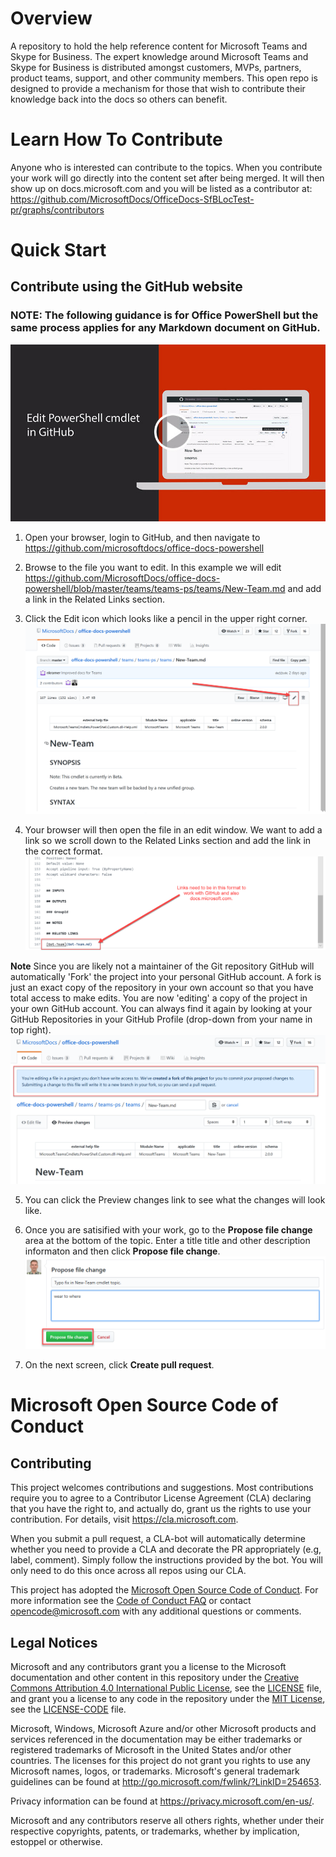# Overview
A repository to hold the help reference content for Microsoft Teams and Skype for Business. The expert knowledge around Microsoft Teams and Skype for Business is distributed amongst customers, MVPs, partners, product teams, support, and other community members. This open repo is designed to provide a mechanism for those that wish to contribute their knowledge back into the docs so others can benefit.

# Learn How To Contribute
Anyone who is interested can contribute to the topics. 
When you contribute your work will go directly into the content set after being merged. It will then show up on docs.microsoft.com and you will be listed as a contributor at: https://github.com/MicrosoftDocs/OfficeDocs-SfBLocTest-pr/graphs/contributors


# Quick Start

## Contribute using the GitHub website 

### NOTE: The following guidance is for Office PowerShell but the same process applies for any Markdown document on GitHub.

[![Image of Quick Start video](images/edit_video_capture.jpg)](https://support.office.com/en-us/article/edit-powershell-cmdlet-in-github-dcd20227-3764-48ce-ad6e-763af8b48daf?ui=en-US&rs=en-US&ad=US)

1. Open your browser, login to GitHub, and then navigate to https://github.com/microsoftdocs/office-docs-powershell
2. Browse to the file you want to edit. In this example we will edit https://github.com/MicrosoftDocs/office-docs-powershell/blob/master/teams/teams-ps/teams/New-Team.md and add a link in the Related Links section.
3. Click the Edit icon which looks like a pencil in the upper right corner. 
![Image of Edit button on Github](images/edit_icon.png)

4. Your browser will then open the file in an edit window. We want to add a link so we scroll down to the Related Links section and add the link in the correct format.
![Image of Edit button on Github](images/add_related_link.png)

**Note** Since you are likely not a maintainer of the Git repository GitHub will automatically 'Fork' the project into your personal GitHub account. A fork is just an exact copy of the repository in your own account so that you have total access to make edits. You are now 'editing' a copy of the project in your own GitHub account. You can always find it again by looking at your GitHub Repositories in your GitHub Profile (drop-down from your name in top right).
![Image of Automatic Fork message on Github](images/auto_fork.png)

5. You can click the Preview changes link to see what the changes will look like.

6. Once you are satisified with your work, go to the **Propose file change** area at the bottom of the topic. Enter a title title and other description informaton and then click **Propose file change**.
![Image of Propose file change on Github](images/propose_file_change.png)

7. On the next screen, click **Create pull request**.


# Microsoft Open Source Code of Conduct

## Contributing

This project welcomes contributions and suggestions.  Most contributions require you to agree to a
Contributor License Agreement (CLA) declaring that you have the right to, and actually do, grant us
the rights to use your contribution. For details, visit https://cla.microsoft.com.

When you submit a pull request, a CLA-bot will automatically determine whether you need to provide
a CLA and decorate the PR appropriately (e.g, label, comment). Simply follow the instructions
provided by the bot. You will only need to do this once across all repos using our CLA.

This project has adopted the [Microsoft Open Source Code of Conduct](https://opensource.microsoft.com/codeofconduct/).
For more information see the [Code of Conduct FAQ](https://opensource.microsoft.com/codeofconduct/faq/) or
contact [opencode@microsoft.com](mailto:opencode@microsoft.com) with any additional questions or comments.

## Legal Notices

Microsoft and any contributors grant you a license to the Microsoft documentation and other content
in this repository under the [Creative Commons Attribution 4.0 International Public License](https://creativecommons.org/licenses/by/4.0/legalcode),
see the [LICENSE](LICENSE) file, and grant you a license to any code in the repository under the [MIT License](https://opensource.org/licenses/MIT), see the
[LICENSE-CODE](LICENSE-CODE) file.

Microsoft, Windows, Microsoft Azure and/or other Microsoft products and services referenced in the documentation
may be either trademarks or registered trademarks of Microsoft in the United States and/or other countries.
The licenses for this project do not grant you rights to use any Microsoft names, logos, or trademarks.
Microsoft's general trademark guidelines can be found at http://go.microsoft.com/fwlink/?LinkID=254653.

Privacy information can be found at https://privacy.microsoft.com/en-us/.

Microsoft and any contributors reserve all others rights, whether under their respective copyrights, patents,
or trademarks, whether by implication, estoppel or otherwise.
